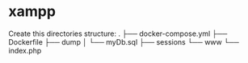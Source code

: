 # xampp

Create this directories structure:
.
├── docker-compose.yml
├── Dockerfile
├── dump
│   └── myDb.sql
├── sessions
└── www
    └── index.php

